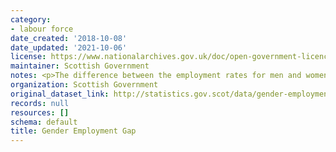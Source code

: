 ```yaml
---
category:
- labour force
date_created: '2018-10-08'
date_updated: '2021-10-06'
license: https://www.nationalarchives.gov.uk/doc/open-government-licence/version/3/
maintainer: Scottish Government
notes: <p>The difference between the employment rates for men and women (aged 16-64).</p>
organization: Scottish Government
original_dataset_link: http://statistics.gov.scot/data/gender-employment-gap
records: null
resources: []
schema: default
title: Gender Employment Gap
---
```

